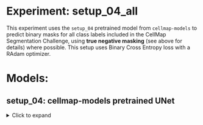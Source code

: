 # Experiment: setup_04_all
This experiment uses the `setup_04` pretrained model from `cellmap-models` to predict binary masks for all class labels included in the CellMap Segmentation Challenge, using **true negative masking** (see above for details) where possible. This setup uses Binary Cross Entropy loss with a RAdam optimizer.


# Models:

## **setup_04**: cellmap-models pretrained UNet
<details>
<summary>Click to expand</summary>
The `setup_04` model was trained as part of the original COSEM Project team, which produced [Whole-cell organelle segmentation in volume electron microscopy](https://www.nature.com/articles/s41586-021-03977-3). You can read more about COSEM pretrained models at the [cellmap-models](https://github.com/janelia-cellmap/cellmap-models/tree/main/src/cellmap_models/pytorch/cosem) repository. `setup_04` is an upsampling UNet, trained to predict 4x4x4nm signed distance transforms for 14 class labels from 8x8x8nm FIBSEM data from the COSEM datasets (~50 densely labeled crops). The classes it was trained to predict are:

    - Extra-cellular space (ecs)
    - Plasma membrane (pm)
    - Mitochondria (mito)
    - Mitochondria membrane (mito_mem)
    - Vesicles (ves)
    - Vesicle membranes (ves_mem)
    - Endosomes (endo)
    - Endosome membranes (endo_mem)
    - Endoplasmic reticulum (er)
    - Endoplasmic reticulum membranes (er_mem)
    - Endoplasmic reticulum exit sites (eres)
    - Nucleus (nuc)
    - Microtubules (mt)
    - Microtubule out (mt_out)
</details>
